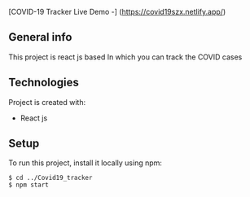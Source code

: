 [COVID-19 Tracker Live Demo -] (https://covid19szx.netlify.app/)

## General info
This project is react js based In which you can track the COVID cases
	
## Technologies
Project is created with:
* React js
	
## Setup
To run this project, install it locally using npm:

```
$ cd ../Covid19_tracker
$ npm start
```
